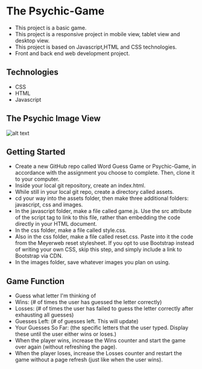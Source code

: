 # The Psychic-Game
   * This project is a basic game.
   * This project is a responsive project in mobile view, tablet view and desktop view.
   * This project is based on Javascript,HTML and CSS technologies.
   * Front and back end web development project. 

## Technologies
* CSS 
* HTML
* Javascript

## The Psychic Image View


![alt text](https://github.com "Basic Portfolio_Portfolio")

## Getting Started

*  Create a new GitHub repo called Word Guess Game or Psychic-Game, in accordance with the assignment    you choose to complete. Then, clone it to your computer.
*  Inside your local git repository, create an index.html.
*  While still in your local git repo, create a directory called assets.
*  cd your way into the assets folder, then make three additional folders: javascript, css and images.
*  In the javascript folder, make a file called game.js. Use the src attribute of the script tag to      link to this file, rather than embedding the code directly in your HTML document.
*  In the css folder, make a file called style.css.
*  Also in the css folder, make a file called reset.css. Paste into it the code from the Meyerweb        reset stylesheet. If you opt to use Bootstrap instead of writing your own CSS, skip this step, and    simply include a link to Bootstrap via CDN.
*  In the images folder, save whatever images you plan on using.

## Game Function
*  Guess what letter I'm thinking of
*  Wins: (# of times the user has guessed the letter correctly)
*  Losses: (# of times the user has failed to guess the letter correctly after exhausting all guesses)
*  Guesses Left: (# of guesses left. This will update)
*  Your Guesses So Far: (the specific letters that the user typed. Display these until the user          either wins or loses.)
*  When the player wins, increase the Wins counter and start the game over again (without refreshing     the page).
*  When the player loses, increase the Losses counter and restart the game without a page refresh        (just like when the user wins).






